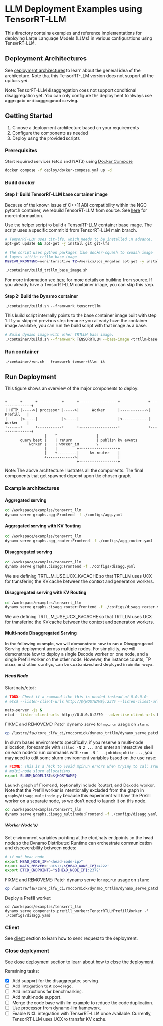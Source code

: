<!--
SPDX-FileCopyrightText: Copyright (c) 2025 NVIDIA CORPORATION & AFFILIATES. All rights reserved.
SPDX-License-Identifier: Apache-2.0

Licensed under the Apache License, Version 2.0 (the "License");
you may not use this file except in compliance with the License.
You may obtain a copy of the License at

http://www.apache.org/licenses/LICENSE-2.0

Unless required by applicable law or agreed to in writing, software
distributed under the License is distributed on an "AS IS" BASIS,
WITHOUT WARRANTIES OR CONDITIONS OF ANY KIND, either express or implied.
See the License for the specific language governing permissions and
limitations under the License.
-->

# LLM Deployment Examples using TensorRT-LLM

This directory contains examples and reference implementations for deploying Large Language Models (LLMs) in various configurations using TensorRT-LLM.


## Deployment Architectures

See [deployment architectures](../llm/README.md#deployment-architectures) to learn about the general idea of the architecture.
Note that this TensorRT-LLM version does not support all the options yet.

Note: TensorRT-LLM disaggregation does not support conditional disaggregation yet. You can only configure the deployment to always use aggregate or disaggregated serving.

## Getting Started

1. Choose a deployment architecture based on your requirements
2. Configure the components as needed
3. Deploy using the provided scripts

### Prerequisites

Start required services (etcd and NATS) using [Docker Compose](../../deploy/docker-compose.yml)
```bash
docker compose -f deploy/docker-compose.yml up -d
```

### Build docker

#### Step 1: Build TensorRT-LLM base container image

Because of the known issue of C++11 ABI compatibility within the NGC pytorch container, we rebuild TensorRT-LLM from source.
See [here](https://nvidia.github.io/TensorRT-LLM/installation/linux.html) for more informantion.

Use the helper script to build a TensorRT-LLM container base image. The script uses a specific commit id from TensorRT-LLM main branch.

```bash
# TensorRT-LLM uses git-lfs, which needs to be installed in advance.
apt-get update && apt-get -y install git git-lfs

# The script uses python packages like docker-squash to squash image
# layers within trtllm base image
DEBIAN_FRONTEND=noninteractive TZ=America/Los_Angeles apt-get -y install python3 python3-pip python3-venv

./container/build_trtllm_base_image.sh
```

For more information see [here](https://nvidia.github.io/TensorRT-LLM/installation/build-from-source-linux.html#option-1-build-tensorrt-llm-in-one-step) for more details on building from source.
If you already have a TensorRT-LLM container image, you can skip this step.

#### Step 2: Build the Dynamo container

```
./container/build.sh --framework tensorrtllm
```

This build script internally points to the base container image built with step 1. If you skipped previous step because you already have the container image available, you can run the build script with that image as a base.


```bash
# Build dynamo image with other TRTLLM base image.
./container/build.sh --framework TENSORRTLLM --base-image <trtllm-base-image> --base-image-tag <trtllm-base-image-tag>
```

### Run container

```
./container/run.sh --framework tensorrtllm -it
```
## Run Deployment

This figure shows an overview of the major components to deploy:



```

+------+      +-----------+      +------------------+             +---------------+
| HTTP |----->| processor |----->|      Worker      |------------>|     Prefill   |
|      |<-----|           |<-----|                  |<------------|     Worker    |
+------+      +-----------+      +------------------+             +---------------+
                  |    ^                  |
       query best |    | return           | publish kv events
           worker |    | worker_id        v
                  |    |         +------------------+
                  |    +---------|     kv-router    |
                  +------------->|                  |
                                 +------------------+

```

Note: The above architecture illustrates all the components. The final components
that get spawned depend upon the chosen graph.

### Example architectures

#### Aggregated serving
```bash
cd /workspace/examples/tensorrt_llm
dynamo serve graphs.agg:Frontend -f ./configs/agg.yaml
```

#### Aggregated serving with KV Routing
```bash
cd /workspace/examples/tensorrt_llm
dynamo serve graphs.agg_router:Frontend -f ./configs/agg_router.yaml
```

#### Disaggregated serving
```bash
cd /workspace/examples/tensorrt_llm
dynamo serve graphs.disagg:Frontend -f ./configs/disagg.yaml
```

We are defining TRTLLM_USE_UCX_KVCACHE so that TRTLLM uses UCX for transfering the KV
cache between the context and generation workers.

#### Disaggregated serving with KV Routing
```bash
cd /workspace/examples/tensorrt_llm
dynamo serve graphs.disagg_router:Frontend -f ./configs/disagg_router.yaml
```

We are defining TRTLLM_USE_UCX_KVCACHE so that TRTLLM uses UCX for transfering the KV
cache between the context and generation workers.

#### Multi-node Disaggregated Serving

In the following example, we will demonstrate how to run a Disaggregated Serving
deployment across multiple nodes. For simplicity, we will demonstrate how to
deploy a single Decode worker on one node, and a single Prefill worker on the other node.
However, the instance counts, TP sizes, and other configs, can be customized and deployed
in similar ways.

##### Head Node

Start nats/etcd:
```bash
# TODO: Check if a command like this is needed instead of 0.0.0.0:
# etcd --listen-client-urls http://${HOSTNAME}:2379 --listen-client-urls http://${HOSTNAME}:2379,http://127.0.0.1:

nats-server -js &
etcd --listen-client-urls http://0.0.0.0:2379 --advertise-client-urls http://0.0.0.0:2379 &
```

FIXME and REMOVEME: Patch dynamo serve for `mpirun` usage on `slurm`:
```bash
cp /lustre/fsw/core_dlfw_ci/rmccormick/dynamo_trtllm/dynamo_serve_patch.py /usr/local/lib/python3.12/dist-packages/dynamo/sdk/cli/serving.py
```

In slurm based environments specifically, if you reserve a multi-node allocation, for example with `salloc -N 2 ...`
and enter an interactive shell on each node to run commands with `srun -N 1 --jobid=<jobid> ...`, you may
need to edit some slurm environment variables based on the use case:
```bash
# FIXME: This is a hack to avoid mpirun errors when trying to call srun on
# multi-node slurm allocations.
export SLURM_NODELIST=${HOSTNAME}
```

Launch graph of Frontend, (optionally include Router), and Decode worker. Note that
the Prefill worker is intentionally excluded from the graph in `graphs/disagg_multinode.py`
because this experiment will have the Prefill worker on a separate node, so we don't
need to launch it on this node.
```bash
cd /workspace/examples/tensorrt_llm
dynamo serve graphs.disagg_multinode:Frontend -f ./configs/disagg.yaml
```

##### Worker Node(s)

Set environment variables pointing at the etcd/nats endpoints on the head node
so the Dynamo Distributed Runtime can orchestrate communication and
discoverability between nodes:
```bash
# if not head node
export HEAD_NODE_IP="<head-node-ip>"
export NATS_SERVER="nats://${HEAD_NODE_IP}:4222"
export ETCD_ENDPOINTS="${HEAD_NODE_IP}:2379"
```

FIXME and REMOVEME: Patch dynamo serve for `mpirun` usage on `slurm`:
```bash
cp /lustre/fsw/core_dlfw_ci/rmccormick/dynamo_trtllm/dynamo_serve_patch.py /usr/local/lib/python3.12/dist-packages/dynamo/sdk/cli/serving.py
```

Deploy a Prefill worker:
```
cd /workspace/examples/tensorrt_llm
dynamo serve components.prefill_worker:TensorRTLLMPrefillWorker -f ./configs/disagg.yaml
```

### Client

See [client](../llm/README.md#client) section to learn how to send request to the deployment.

### Close deployment

See [close deployment](../../docs/guides/dynamo_serve.md#close-deployment) section to learn about how to close the deployment.

Remaining tasks:

- [x] Add support for the disaggregated serving.
- [ ] Add integration test coverage.
- [ ] Add instructions for benchmarking.
- [ ] Add multi-node support.
- [ ] Merge the code base with llm example to reduce the code duplication.
- [ ] Use processor from dynamo-llm framework.
- [ ] Enable NIXL integration with TensorRT-LLM once available. Currently, TensorRT-LLM uses UCX to transfer KV cache.
